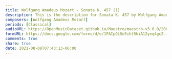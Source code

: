```yaml
---
title: Wolfgang Amadeus Mozart - Sonata K. 457 (1)
description: This is the description for Sonata K. 457 by Wolfgang Amadeus Mozart
composers: [Wolfgang Amadeus Mozart]
periods: [Classical]
audioURL: https://OpenMusicDataset.github.io/Maestro/maestro-v3.0.0/2006/MIDI-Unprocessed_24_R1_2006_01-05_ORIG_MID--AUDIO_24_R1_2006_01_Track01_wav.midi
formURL: https://docs.google.com/forms/d/e/1FAIpQLSe5iht5kiA12yeq4gcZ-i8W67bfn1dFN1LkmljOOqdP4QRleg/viewform
comments: true
share: true
date: 2021-08-08T07:43:13-06:00
---
```

